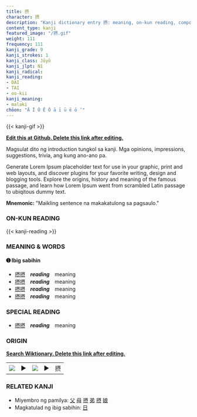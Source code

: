 ```yaml
---
title: 摂
character: 摂
description: "Kanji dictionary entry 摂: meaning, on-kun reading, compounds, origin, related kanji"
content_type: kanji
featured_image: "/摂.gif"
weight: 111
frequency: 111
kanji_grade: 9
kanji_strokes: 1
kanji_class: Jōyō
kanji_jlpt: N1
kanji_radical: 
kanji_reading: 
- DAI
- TAI
- oo-kii
kanji_meaning:
- malaki
chōon: "Ā Ī Ū Ē Ō ā ī ū ē ō ’"
---
```

[//]: # (Don't edit the line below. Kanji animated GIF code is automatically generated.)
{{< kanji-gif >}}

[//]: # (Edit below this line.)

**[Edit this at Github. Delete this link after editing.](https://github.com/tim0g/tim/tree/main/content/kanji/摂/index.md)**

Magsulat dito ng introduction tungkol sa kanji. Mga opinions, impressions, suggestions, trivia, ang kung ano-ano pa.

Generate Lorem Ipsum placeholder text for use in your graphic, print and web layouts, and discover plugins for your favorite writing, design and blogging tools. Explore the origins, history and meaning of the famous passage, and learn how Lorem Ipsum went from scrambled Latin passage to ubiqitous dummy text.
 
**Mnemonic:** "Maikling sentence na makakatulong sa pagsaulo."

### ON-KUN READING

[//]: # (Don't edit the line below. ON-KUN READING code is automatically generated.)
{{< kanji-reading >}}

### MEANING & WORDS

#### ➊ **Ibig sabihin**
  - [摂](../摂)[摂](../摂)　***reading***　meaning
  - [摂](../摂)[摂](../摂)　***reading***　meaning
  - [摂](../摂)[摂](../摂)　***reading***　meaning
  - [摂](../摂)[摂](../摂)　***reading***　meaning

### SPECIAL READING
  - [摂](../摂)[摂](../摂)　***reading***　meaning

### ORIGIN

**[Search Wiktionary. Delete this link after editing.](https://wiktionary.org/wiki/摂)**
<table class="kanji-table"><tr><td>
<img src="60px-摂-bronze.svg.png">
</td><td>▶</td><td>
<img src="60px-摂-oracle.svg.png">
</td><td>▶</td>
<td class="kanji-origin">摂</td>
</tr></table>

### RELATED KANJI
- Miyembro ng pamilya: [父](../父) [母](../母) [摂](../摂) [弟](../弟) [摂](../摂) [娘](../娘)
- Magkatulad ng ibig sabihin: [日](../日)
